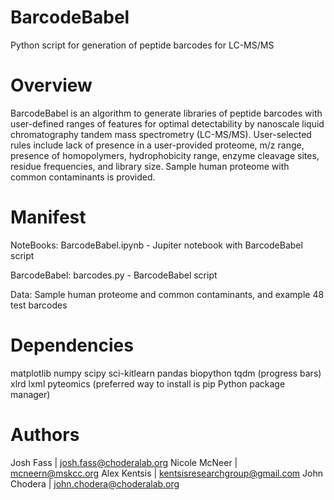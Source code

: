 # BarcodeBabel

Python script for generation of peptide barcodes for LC-MS/MS

# Overview

BarcodeBabel is an algorithm to generate libraries of peptide barcodes with user-defined ranges of features for optimal detectability by nanoscale liquid chromatography tandem mass spectrometry (LC-MS/MS). User-selected rules include lack of presence in a user-provided proteome, m/z range, presence of homopolymers, hydrophobicity range, enzyme cleavage sites, residue frequencies, and library size. Sample human proteome with common contaminants is provided. 

# Manifest

NoteBooks: BarcodeBabel.ipynb - Jupiter notebook with BarcodeBabel script

BarcodeBabel: barcodes.py - BarcodeBabel script

Data: Sample human proteome and common contaminants, and example 48 test barcodes

# Dependencies 

matplotlib
numpy
scipy
sci-kitlearn
pandas
biopython
tqdm (progress bars)
xlrd
lxml
pyteomics (preferred way to install is pip Python package manager)

# Authors

Josh Fass | josh.fass@choderalab.org
Nicole McNeer | mcneern@mskcc.org
Alex Kentsis | kentsisresearchgroup@gmail.com
John Chodera | john.chodera@choderalab.org

